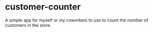 # customer-counter
A simple app for myself or my coworkers to use to count the number of customers in the store.
